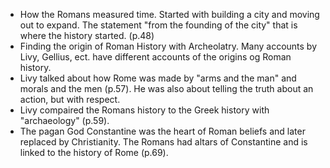 - How the Romans measured time. Started with building a city and moving out to expand. The statement "from the founding of the city" that is where the history started. (p.48)
- Finding the origin of Roman History with Archeolatry. Many accounts by Livy, Gellius, ect. have different accounts of the origins og Roman history.
- Livy talked about how Rome was made by "arms and the man" and morals and the men (p.57). He was also about telling the truth about an action, but with respect.
- Livy compaired the Romans history to the Greek history with "archaeology" (p.59). 
- The pagan God Constantine was the heart of Roman beliefs and later replaced by Christianity. The Romans had altars of Constantine and is linked to the history of Rome (p.69).

